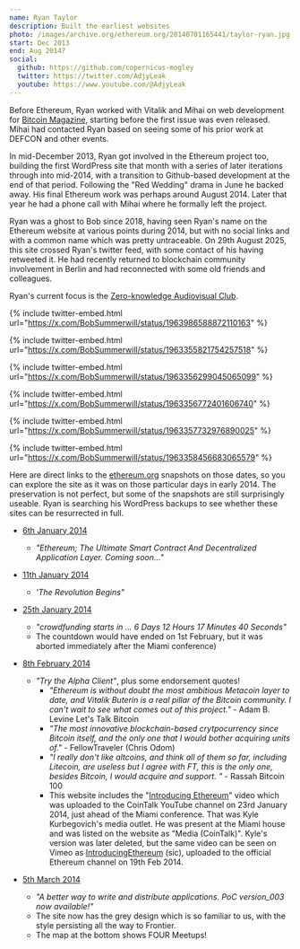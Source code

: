 ```yaml
---
name: Ryan Taylor
description: Built the earliest websites
photo: /images/archive.org/ethereum.org/20140701165441/taylor-ryan.jpg
start: Dec 2013
end: Aug 2014?
social:
  github: https://github.com/copernicus-mogley
  twitter: https://twitter.com/AdjyLeak
  youtube: https://www.youtube.com/@AdjyLeak
---
```


Before Ethereum, Ryan worked with Vitalik and Mihai on web development for [Bitcoin Magazine](https://en.wikipedia.org/wiki/Bitcoin_Magazine), starting before the first issue was even released.  Mihai had contacted Ryan based on seeing some of his prior work at DEFCON and other events.

In mid-December 2013, Ryan got involved in the Ethereum project too, building the first WordPress site that month with a series of later iterations through into mid-2014, with a transition to Github-based development at the end of that period.  Following the "Red Wedding" drama in June he backed away.  His final Ethereum work was perhaps around August 2014.  Later that year he had a phone call with Mihai where he formally left the project.

Ryan was a ghost to Bob since 2018, having seen Ryan's name on the Ethereum website at various points during 2014, but with no social links and with a common name which was pretty untraceable.  On 29th August 2025, this site crossed Ryan's twitter feed, with some contact of his having retweeted it.  He had recently returned to blockchain community involvement in Berlin and had reconnected with some old friends and colleagues.

Ryan's current focus is the [Zero-knowledge Audiovisual Club](https://x.com/ZkAv_Club).

{% include twitter-embed.html url="https://x.com/BobSummerwill/status/1963986588872110163" %}

{% include twitter-embed.html url="https://x.com/BobSummerwill/status/1963355821754257518" %}

{% include twitter-embed.html url="https://x.com/BobSummerwill/status/1963356299045065099" %}

{% include twitter-embed.html url="https://x.com/BobSummerwill/status/1963356772401606740" %}

{% include twitter-embed.html url="https://x.com/BobSummerwill/status/1963357732976890025" %}

{% include twitter-embed.html url="https://x.com/BobSummerwill/status/1963358456683065579" %}


Here are direct links to the [ethereum.org](https://ethereum.org) snapshots on those dates, so you can explore the site as it was on those particular days in early 2014.  The preservation is not perfect, but some of the snapshots are still surprisingly useable.  Ryan is searching his WordPress backups to see whether these sites can be resurrected in full.

- [6th January 2014](https://web.archive.org/web/20140106005830/http://www.ethereum.org/)
  - *"Ethereum; The Ultimate Smart Contract And Decentralized Application Layer.  Coming soon..."*
- [11th January 2014](https://web.archive.org/web/20140111190935/http://www.ethereum.org/)
  - *'The Revolution Begins"*
- [25th January 2014](https://web.archive.org/web/20140125114219/http://ethereum.org/)
  - *"crowdfunding starts in ... 6 Days 12 Hours 17 Minutes 40 Seconds"*
  - The countdown would have ended on 1st February, but it was aborted immediately after the Miami conference)
- [8th February 2014](https://web.archive.org/web/20140208030136/http://www.ethereum.org/)
  - *"Try the Alpha Client"*, plus some endorsement quotes!
    - *"Ethereum is without doubt the most ambitious Metacoin layer to date, and Vitalik Buterin is a real pillar of the Bitcoin community. I can't wait to see what comes out of this project."* - Adam B. Levine Let's Talk Bitcoin
    - *"The most innovative blockchain-based crytpocurrency since Bitcoin itself, and the only one that I would bother acquiring units of."* - FellowTraveler (Chris Odom)
    - *"I really don't like altcoins, and think all of them so far, including Litecoin, are useless but I agree with FT, this is the only one, besides Bitcoin, I would acquire and support. "* - Rassah Bitcoin 100
    - This website includes the "[Introducing Ethereum](https://web.archive.org/web/20140213015403/http://www.youtube.com/watch?v=q5FDvzj8YX4)" video which was uploaded to the CoinTalk YouTube channel on 23rd January 2014, just ahead of the Miami conference.  That was Kyle Kurbegovich's media outlet.  He was present at the Miami house and was listed on the website as "Media (CoinTalk)".  Kyle's version was later deleted, but the same video can be seen on Vimeo as [IntroducingEthereum](https://vimeo.com/87131363) (sic), uploaded to the official Ethereum channel on 19th Feb 2014.

- [5th March 2014](https://web.archive.org/web/20140305192502/https://www.ethereum.org/)
  - *"A better way to write and distribute applications. PoC version_003 now available!"*
  - The site now has the grey design which is so familiar to us, with the style persisting all the way to Frontier.
  - The map at the bottom shows FOUR Meetups!

